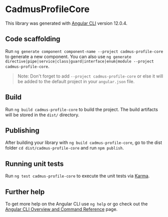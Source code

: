 # CadmusProfileCore

This library was generated with [Angular CLI](https://github.com/angular/angular-cli) version 12.0.4.

## Code scaffolding

Run `ng generate component component-name --project cadmus-profile-core` to generate a new component. You can also use `ng generate directive|pipe|service|class|guard|interface|enum|module --project cadmus-profile-core`.
> Note: Don't forget to add `--project cadmus-profile-core` or else it will be added to the default project in your `angular.json` file. 

## Build

Run `ng build cadmus-profile-core` to build the project. The build artifacts will be stored in the `dist/` directory.

## Publishing

After building your library with `ng build cadmus-profile-core`, go to the dist folder `cd dist/cadmus-profile-core` and run `npm publish`.

## Running unit tests

Run `ng test cadmus-profile-core` to execute the unit tests via [Karma](https://karma-runner.github.io).

## Further help

To get more help on the Angular CLI use `ng help` or go check out the [Angular CLI Overview and Command Reference](https://angular.io/cli) page.
